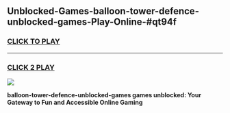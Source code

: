 
## Unblocked-Games-balloon-tower-defence-unblocked-games-Play-Online-#qt94f
<h3>
<a href="https://premium.freeplayer.one?title=balloon-tower-defence-unblocked-games&ref=27F">CLICK TO PLAY</a></h3>
<hr>

<h3>
<a href="https://premium.freeplayer.one?title=balloon-tower-defence-unblocked-games&ref=27F">CLICK 2 PLAY</a>
  
</h3>

<a href="https://premium.freeplayer.one?title=balloon-tower-defence-unblocked-games&ref=27F"><img src="https://clearcache.store/games.png"></a>


**balloon-tower-defence-unblocked-games games unblocked: Your Gateway to Fun and Accessible Online Gaming**
